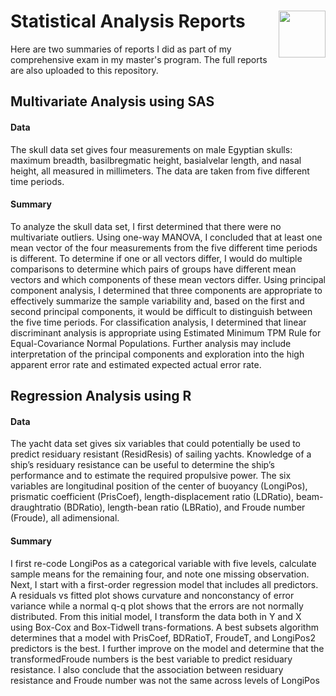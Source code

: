 # Statistical Analysis Reports <img align="right" width="75" height="75" src="https://cdn.pixabay.com/photo/2018/01/12/16/16/growth-3078543_960_720.png">

Here are two summaries of reports I did as part of my comprehensive exam in my master's program. The full reports are also uploaded to this repository.

## Multivariate Analysis using SAS 

#### Data

The skull data set gives four measurements on male Egyptian skulls: maximum breadth,
basilbregmatic height, basialvelar length, and nasal height, all measured in millimeters. The
data are taken from five different time periods.

#### Summary 

To analyze the skull data set, I first determined that there were no multivariate outliers.
Using one-way MANOVA, I concluded that at least one mean vector of the four
measurements from the five different time periods is different. To determine if one or all
vectors differ, I would do multiple comparisons to determine which pairs of groups have
different mean vectors and which components of these mean vectors differ. Using principal
component analysis, I determined that three components are appropriate to effectively
summarize the sample variability and, based on the first and second principal components, it
would be difficult to distinguish between the five time periods. For classification analysis, I
determined that linear discriminant analysis is appropriate using Estimated Minimum TPM Rule
for Equal-Covariance Normal Populations. Further analysis may include interpretation of the
principal components and exploration into the high apparent error rate and estimated
expected actual error rate.

## Regression Analysis using R

#### Data 

The yacht data set gives six variables that could potentially be used to predict residuary resistant (ResidResis) of sailing yachts. Knowledge of a ship’s residuary resistance can be useful to determine the ship’s performance and to estimate the required propulsive power. The six variables are longitudinal position of the center of buoyancy (LongiPos), prismatic coefficient (PrisCoef), length-displacement ratio (LDRatio), beam-draughtratio (BDRatio), length-bean ratio (LBRatio), and Froude number (Froude), all adimensional. 

#### Summary 
I first re-code LongiPos as a categorical variable with five levels, calculate sample means for the remaining four, and note one missing observation. Next, I start with a first-order regression model that includes all predictors. A residuals vs fitted plot shows curvature and nonconstancy of error variance while a normal q-q plot shows that the errors are not normally distributed. From this initial model, I transform the data both in Y and X using Box-Cox and Box-Tidwell trans-formations. A best subsets algorithm determines that a model with PrisCoef, BDRatioT, FroudeT, and LongiPos2 predictors is the best. I further improve on the model and determine that the transformedFroude numbers is the best variable to predict residuary resistance. I also conclude that the association between residuary resistance and Froude number was not the same across levels of LongiPos 
